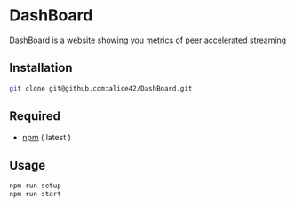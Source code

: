 # DashBoard

DashBoard is a website showing you metrics of peer accelerated streaming

## Installation

```bash
git clone git@github.com:alice42/DashBoard.git
```

## Required

- [npm](https://www.npmjs.com/get-npm) ( latest )

## Usage

```bash
npm run setup
npm run start
```
